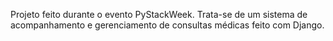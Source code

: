 Projeto feito durante o evento PyStackWeek. Trata-se de um sistema de acompanhamento e gerenciamento de consultas médicas feito com Django.
